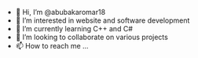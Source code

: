- 👋 Hi, I’m @abubakaromar18
- 👀 I’m interested in website and software development
- 🌱 I’m currently learning C++ and C#
- 💞️ I’m looking to collaborate on various projects
- 📫 How to reach me ...

<!---
abubakaromar18/abubakaromar18 is a ✨ special ✨ repository because its `README.md` (this file) appears on your GitHub profile.
You can click the Preview link to take a look at your changes.
--->

